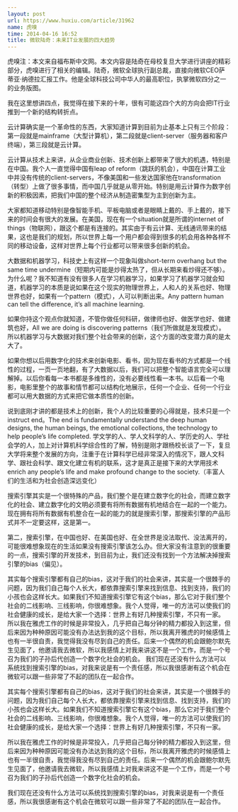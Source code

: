 ```yaml
---
layout: post
url: https://www.huxiu.com/article/31962
name: 虎嗅
time: 2014-04-16 16:52
title: 微软陆奇：未来IT业发展的四大趋势
---
```

虎嗅注：本文来自福布斯中文网。本文内容是陆奇在母校复旦大学进行讲座的精彩部分，虎嗅进行了相关的编辑。陆奇，微软全球执行副总裁，直接向微软CEO萨蒂亚·纳德拉汇报工作。他是全球科技公司中华人的最高职位，执掌微软四分之一的业务版图。

我在这里想讲四点，我觉得在接下来的十年，很有可能这四个大的方向会把IT行业推到一个新的结构转折点。

云计算确实是一个革命性的东西，大家知道计算到目前为止基本上只有三个阶段：第一段就是mainframe（大型计算机），第二段就是client-server（服务器和客户终端），第三段就是云计算。

云计算从技术上来讲，从企业商业创新、技术创新上都带来了很大的机遇，特别是在中国。我个人一直觉得中国有leap of reform（跳跃的机会），中国在计算工业中并没有传统的client-servers，不像美国和一些发达国家他在transformation（转型）上做了很多事情，而中国几乎就是从零开始。特别是用云计算作为数字创新的积极因素，把我们中国的整个经济从制造密集型为主到创新为主。

大家都知道移动特别是像智能手机、平板电脑或者是眼睛上戴的、手上戴的，接下来的时间会有很大的发展。在美国，现在有一个situation就是所谓的internet of things（物联网），跟这个都是有连接的。其实由于有云计算、无线通讯带来的结果，这也是我们的规划，所以世界上每一个用户都会得到很多的机会用各种各样不同的移动设备，这样对世界上每个行业都可以带来很多创新的机会。

大数据和机器学习，科技史上有这样一个现象叫做short-term overhang but the same time undermine（短期内可能是炒得太热了，但从长期来看炒得还不够）。为什么呢？我不知道有没有很多人在学习机器学习，如果学习了机器学习就会知道，机器学习的本质是说如果在这个现实的物理世界上，人和人的关系也好、物理世界也好，如果有一个pattern（模式），人可以判断出来。Any pattern human can tell the difference, it’s all machine learning.

如果你持这个观点你就知道，不管你做任何科研，做律师也好、做医学也好、做建筑也好，All we are doing is discovering patterns（我们所做就是发现模式）。所以机器学习与大数据对我们整个社会带来的创新，这个方面的改变潜力真的是太大了。

如果你想以后用数字化的技术来创新电影、看书，因为现在看书的方式都是一个线性的过程，一页一页地翻，有了大数据以后，我们可以把整个智能语言完全可以理解掉。以后你看每一本书都是多维性的，没有必要线性看一本书。以后看一个电影，电影里整个的故事和情节都可以结构化地展示，任何一个企业、任何一个行业都可以用大数据的方式来把它做本质性的创新。

说到底刚才讲的都是技术上的创新，我个人的比较重要的心得就是，技术只是一个instruct end。The end is fundamentally understand the deep human designs, the human beings, the emotional collections, the technology to help people’s life completed. 学文学的人、学人文科学的人、学历史的人、学社会学的人，加上对计算机科学综合性的了解，特别是刚才跟杨校长谈了一下，复旦大学将来整个发展的方向，注重于在计算科学已经非常深入的情况下，跟人文科学、跟社会科学、跟文化建立有机的联系，这才是真正是接下来的大学用技术enrich any people’s life and make profound change to the society.（丰富人们的生活和为社会创造深远变化）

搜索引擎其实是一个很特殊的产品，我们整个是在建立数字化的社会，而建立数字化的社会、建立数字化的文明必须要有将所有数据有机地结合在一起的一个能力。现在拥有将所有数据有机整合在一起的能力的就是搜索引擎，那搜索引擎的产品形式并不一定要这样，这是第一。

第二，搜索引擎，在中国也好、在美国也好、在全世界是没法取代、没法离开的，可能很难想象现在的生活如果没有搜索引擎该怎么办。但大家没有注意到的很重要的一点，搜索引擎的开发技术，到目前为止，我们还没有找到一个方法解决掉搜索引擎的bias（偏见）。

其实每个搜索引擎都有自己的bias，这对于我们的社会来讲，其实是一个很棘手的问题，因为我们自己每个人长大，都依靠搜索引擎来找到信息、找到支持，我们的小孩也会这样长大。如果我们不知道搜索引擎它有这个bias，那么它对于我们整个社会的二线影响、三线影响，你很难想象。我个人觉得，唯一的方法可以使我们的社会健康的成长，是给大家一个选择：世界上有好几种搜索引擎，不只有一家。 所以我在雅虎工作的时候是非常投入，几乎把自己每分钟的精力都投入到这里，但后来因为种种原因可能没有办法达到我的这个目标，所以我离开雅虎的时候感情上也有一半很自责，我觉得我没有尽到自己的责任。后来一个偶然的机会跟鲍尔默先生见面了，他邀请我去微软，所以我感情上对我来讲这不是一个工作，而是一个号召为我们的子孙后代创造一个数字化社会的机会。 我们现在还没有什么方法可以系统找到搜索引擎的bias，对我来说是有一个责任感，所以我很感谢有这个机会在微软可以跟一些非常了不起的团队在一起合作。

其实每个搜索引擎都有自己的bias，这对于我们的社会来讲，其实是一个很棘手的问题，因为我们自己每个人长大，都依靠搜索引擎来找到信息、找到支持，我们的小孩也会这样长大。如果我们不知道搜索引擎它有这个bias，那么它对于我们整个社会的二线影响、三线影响，你很难想象。我个人觉得，唯一的方法可以使我们的社会健康的成长，是给大家一个选择：世界上有好几种搜索引擎，不只有一家。

所以我在雅虎工作的时候是非常投入，几乎把自己每分钟的精力都投入到这里，但后来因为种种原因可能没有办法达到我的这个目标，所以我离开雅虎的时候感情上也有一半很自责，我觉得我没有尽到自己的责任。后来一个偶然的机会跟鲍尔默先生见面了，他邀请我去微软，所以我感情上对我来讲这不是一个工作，而是一个号召为我们的子孙后代创造一个数字化社会的机会。

我们现在还没有什么方法可以系统找到搜索引擎的bias，对我来说是有一个责任感，所以我很感谢有这个机会在微软可以跟一些非常了不起的团队在一起合作。

